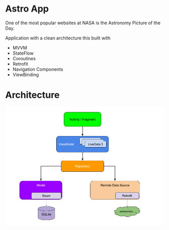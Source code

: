# Astro App
One of the most popular websites at NASA is the Astronomy Picture of the Day.

Application with a clean architecture this built with
 - MVVM
 - StateFlow
 - Coroutines
 - Retrofit
 - Navigation Components
 - ViewBinding
  
 # Architecture
 
![Screenshot](images/finalarchitecture.png) 

 
